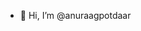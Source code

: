 - 👋 Hi, I’m @anuraagpotdaar

<!---
anuraagpotdaar/anuraagpotdaar is a ✨ special ✨ repository because its `README.md` (this file) appears on your GitHub profile.
You can click the Preview link to take a look at your changes.
--->
